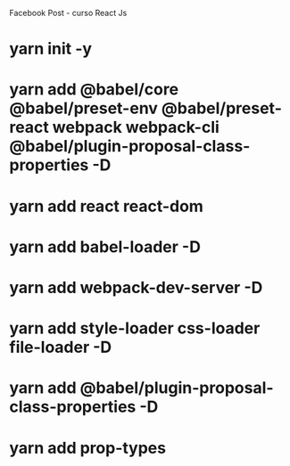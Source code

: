 Facebook Post - curso React Js

# yarn init -y
# yarn add @babel/core @babel/preset-env @babel/preset-react webpack webpack-cli @babel/plugin-proposal-class-properties -D
# yarn add react react-dom
# yarn add babel-loader -D
# yarn add webpack-dev-server -D
# yarn add style-loader css-loader file-loader -D
# yarn add @babel/plugin-proposal-class-properties -D
# yarn add prop-types
